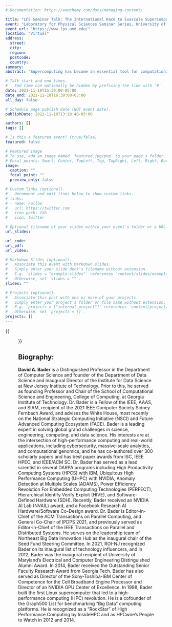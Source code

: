 ```yaml
---
# Documentation: https://wowchemy.com/docs/managing-content/

title: "LPS Seminar Talk: The International Race to Exascale Supercomputing"
event: "Laboratory for Physical Sciences Seminar Series, University of Maryland"
event_url: "https://www.lps.umd.edu/"
location: "Virtual"
address:
  street:
  city:
  region:
  postcode:
  country:
summary:
abstract: "Supercomputing has become an essential tool for computational science and engineering and such real-world problems as weather prediction, jet design, molecular dynamics, and medical imaging.  Such systems also provide unique capabilities for nation-scale intelligence and surveillance.  The first terascale and petascale supercomputers were built by Intel and IBM, respectively, at US Department of Energy Labs. Today's fastest supercomputer, Fugaku, is located at Japan's RIKEN Center for Computational Science. Several nations now are in a race to build the world's first exascale supercomputer that will perform an astounding 10^18 floating point operations per second.  Will the United States maintain its high-performance computing leadership, or are we slipping in our national strategy and investments? Where are our competitors such as China, Russia, Iran, and Europe in their plans to launch an exascale supercomputer.  Will China beat the United States and dominate the field of HPC?  In this talk, Bader will give an overview of the international race to exascale supercomputing by the leading countries and regions, and provide some insights into competing strategies."

# Talk start and end times.
#   End time can optionally be hidden by prefixing the line with `#`.
date: 2021-11-10T15:30:00-05:00
date_end: 2021-11-10T16:30:00-05:00
all_day: false

# Schedule page publish date (NOT event date).
publishDate: 2021-11-10T13:18:40-05:00

authors: []
tags: []

# Is this a featured event? (true/false)
featured: false

# Featured image
# To use, add an image named `featured.jpg/png` to your page's folder. 
# Focal points: Smart, Center, TopLeft, Top, TopRight, Left, Right, BottomLeft, Bottom, BottomRight.
image:
  caption: ""
  focal_point: ""
  preview_only: false

# Custom links (optional).
#   Uncomment and edit lines below to show custom links.
# links:
# - name: Follow
#   url: https://twitter.com
#   icon_pack: fab
#   icon: twitter

# Optional filename of your slides within your event's folder or a URL.
url_slides:

url_code:
url_pdf:
url_video:

# Markdown Slides (optional).
#   Associate this event with Markdown slides.
#   Simply enter your slide deck's filename without extension.
#   E.g. `slides = "example-slides"` references `content/slides/example-slides.md`.
#   Otherwise, set `slides = ""`.
slides: ""

# Projects (optional).
#   Associate this post with one or more of your projects.
#   Simply enter your project's folder or file name without extension.
#   E.g. `projects = ["internal-project"]` references `content/project/deep-learning/index.md`.
#   Otherwise, set `projects = []`.
projects: []
---
```


{{<figure src="certificate.jpg">}}

## Biography: ##

**David A. Bader** is a Distinguished Professor in the Department of Computer Science and founder of the Department of Data Science and inaugural Director of the Institute for Data Science at New Jersey Institute of Technology. Prior to this, he served as founding Professor and Chair of the School of Computational Science and Engineering, College of Computing, at Georgia Institute of Technology.  Dr. Bader is a Fellow of the IEEE, AAAS, and SIAM, recipient of the 2021 IEEE Computer Society Sidney Fernbach Award, and advises the White House, most recently on the National Strategic Computing Initiative (NSCI) and Future Advanced Computing Ecosystem (FACE). Bader is a leading expert in solving global grand challenges in science, engineering, computing, and data science. His interests are at the intersection of high-performance computing and real-world applications, including cybersecurity, massive-scale analytics, and computational genomics, and he has co-authored over 300 scholarly papers and has best paper awards from ISC, IEEE HPEC, and IEEE/ACM SC. Dr. Bader has served as a lead scientist in several DARPA programs including High Productivity Computing Systems (HPCS) with IBM, Ubiquitous High Performance Computing (UHPC) with NVIDIA, Anomaly Detection at Multiple Scales (ADAMS), Power Efficiency Revolution For Embedded Computing Technologies (PERFECT), Hierarchical Identify Verify Exploit (HIVE), and Software-Defined Hardware (SDH). Recently, Bader received an NVIDIA AI Lab (NVAIL) award, and a Facebook Research AI Hardware/Software Co-Design award.  Dr. Bader is Editor-in-Chief of the ACM Transactions on Parallel Computing, and General Co-Chair of IPDPS 2021, and previously served as Editor-in-Chief of the IEEE Transactions on Parallel and Distributed Systems. He serves on the leadership team of Northeast Big Data Innovation Hub as the inaugural chair of the Seed Fund Steering Committee. In 2021, ROI-NJ recognized Bader on its inaugural list of technology influencers, and in 2012, Bader was the inaugural recipient of University of Maryland’s Electrical and Computer Engineering Distinguished Alumni Award. In 2014, Bader received the Outstanding Senior Faculty Research Award from Georgia Tech. Bader has also served as Director of the Sony-Toshiba-IBM Center of Competence for the Cell Broadband Engine Processor and Director of an NVIDIA GPU Center of Excellence. In 1998, Bader built the first Linux supercomputer that led to a high-performance computing (HPC) revolution. He is a cofounder of the Graph500 List for benchmarking “Big Data” computing platforms. He is recognized as a “RockStar” of High Performance Computing by InsideHPC and as HPCwire’s People to Watch in 2012 and 2014.
